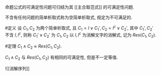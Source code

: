 命题公式的可满足性问题可归结为其 [[主合取范式]] 的可满足性问题. 

不含有任何问题的简单析取式称为空简单析取式, 规定为不可满足的. 

#定义 设 $C_1,C_2$ 为两个简单析取式, 且 $C_1=l\lor C_1', C_2=l^c\lor C_2'$, 其中 $C_1', C_2'$ 不含 $l, l^c$, 则称 $C_1'\lor C_2'$ 为 $C_1,C_2$ 以 $l, l^c$ 为消解文字的消解式, 记为 $Res(C_1,C_2)$. 

#定理 $C_1\land C_2\approx Res(C_1,C_2)$. 

$C_1\land C_2$ 与 $Res(C_1,C_2)$ 有相同的可满足性, 但是不一定等值. 

![[消解序列]]